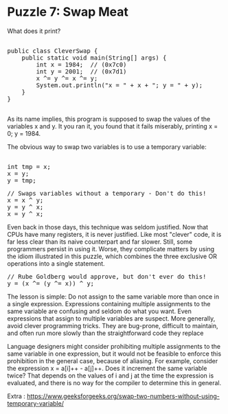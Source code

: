 # Puzzle 7: Swap Meat

What does it print?

<pre>

public class CleverSwap {
    public static void main(String[] args) {
        int x = 1984;  // (0x7c0)
        int y = 2001;  // (0x7d1)
        x ^= y ^= x ^= y;
        System.out.println("x = " + x + "; y = " + y);
    } 
}

</pre>

As its name implies, this program is supposed to swap the values of the variables x and y. 
It you ran it, you found that it fails miserably, printing x = 0; y = 1984.

The obvious way to swap two variables is to use a temporary variable:
<pre>

int tmp = x;
x = y;
y = tmp;
</pre>


<pre>
// Swaps variables without a temporary - Don't do this!
x = x ^ y;
y = y ^ x;
x = y ^ x;
</pre>

Even back in those days, this technique was seldom justified. 
Now that CPUs have many registers, it is never justified.
Like most "clever" code, it is far less clear than its naive counterpart and far slower. 
Still, some programmers persist in using it. 
Worse, they complicate matters by using the idiom illustrated in this puzzle, 
which combines the three exclusive OR operations into a single statement.

<pre>
// Rube Goldberg would approve, but don't ever do this!
y = (x ^= (y ^= x)) ^ y;
</pre>

The lesson is simple: Do not assign to the same variable more than once in a single expression. 
Expressions containing multiple assignments to the same variable are confusing and seldom do what you want. 
Even expressions that assign to multiple variables are suspect. More generally, avoid clever programming tricks. 
They are bug-prone, difficult to maintain, and often run more slowly than the straightforward code they replace

Language designers might consider prohibiting multiple assignments to the same variable in one expression, 
but it would not be feasible to enforce this prohibition in the general case, because of aliasing. 
For example, consider the expression x = a[i]++ - a[j]++. 
Does it increment the same variable twice? 
That depends on the values of i and j at the time the expression is evaluated,
and there is no way for the compiler to determine this in general.

Extra :
https://www.geeksforgeeks.org/swap-two-numbers-without-using-temporary-variable/
